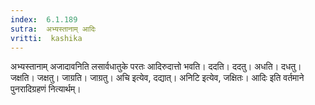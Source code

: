 ```yaml
---
index:  6.1.189
sutra:  अभ्यस्तानाम् आदिः
vritti:  kashika 
---
```


अभ्यस्तानाम् अजादावनिति लसार्वधातुके परतः आदिरुदात्तो भवति। ददति। ददतु। अधति। दधतु। जक्षति। जक्षतु। जाग्रति। जाग्रतु। अचि इत्येव, दद्यात्। अनिटि इत्येव, जक्षितः। आदिः इति वर्तमाने पुनरादिग्रहणं नित्यार्थम्।

